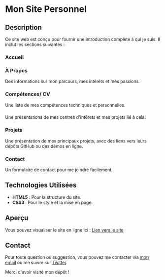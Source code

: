 # Mon Site Personnel

## Description

Ce site web est conçu pour fournir une introduction complète à qui je suis. Il inclut les sections suivantes :

### Accueil


### À Propos
Des informations sur mon parcours, mes intérêts et mes passions.

### Compétences/ CV
Une liste de mes compétences techniques et personnelles.

###
Une présentations de mes centres d'intêrets et mes projets lié à celà.

### Projets
Une présentation de mes principaux projets, avec des liens vers leurs dépôts GitHub ou des démos en ligne.

### Contact
Un formulaire de contact pour me joindre facilement.

## Technologies Utilisées

- **HTML5** : Pour la structure du site.
- **CSS3** : Pour le style et la mise en page.

## Aperçu

Vous pouvez visualiser le site en ligne ici : [Lien vers le site](https://douniahlt.github.io/)



## Contact

Pour toute question ou suggestion, vous pouvez me contacter via [mon email](mailto:votre-email@example.com) ou me suivre sur [Twitter](https://twitter.com/votre-utilisateur).

Merci d'avoir visité mon dépôt !
